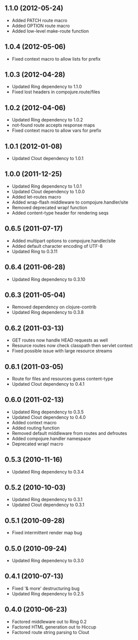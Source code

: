 ## 1.1.0 (2012-05-24)

* Added PATCH route macro
* Added OPTION route macro
* Added low-level make-route function

## 1.0.4 (2012-05-06)

* Fixed context macro to allow lists for prefix

## 1.0.3 (2012-04-28)

* Updated Ring dependency to 1.1.0
* Fixed lost headers in compojure.route/files

## 1.0.2 (2012-04-06)

* Updated Ring dependency to 1.0.2
* not-found route accepts response maps
* Fixed context macro to allow vars for prefix

## 1.0.1 (2012-01-08)

* Updated Clout dependency to 1.0.1

## 1.0.0 (2011-12-25)

* Updated Ring dependency to 1.0.1
* Updated Clout dependency to 1.0.0
* Added let-routes macro
* Added wrap-flash middleware to compojure.handler/site
* Removed deprecated wrap! function
* Added content-type header for rendering seqs

## 0.6.5 (2011-07-17)

* Added multipart options to compojure.handler/site
* Added default character encoding of UTF-8
* Updated Ring to 0.3.11

## 0.6.4 (2011-06-28)

* Updated Ring dependency to 0.3.10

## 0.6.3 (2011-05-04)

* Removed dependency on clojure-contrib
* Updated Ring dependency to 0.3.8

## 0.6.2 (2011-03-13)

* GET routes now handle HEAD requests as well
* Resource routes now check classpath then servlet context
* Fixed possible issue with large resource streams

## 0.6.1 (2011-03-05)

* Route for files and resources guess content-type
* Updated Clout dependency to 0.4.1

## 0.6.0 (2011-02-13)

* Updated Ring dependency to 0.3.5
* Updated Clout dependency to 0.4.0
* Added context macro
* Added routing function
* Removed default middleware from routes and defroutes
* Added compojure.handler namespace
* Deprecated wrap! macro

## 0.5.3 (2010-11-16)

* Updated Ring dependency to 0.3.4

## 0.5.2 (2010-10-03)

* Updated Ring dependency to 0.3.1
* Updated Clout dependency to 0.3.1

## 0.5.1 (2010-09-28)

* Fixed intermittent render map bug

## 0.5.0 (2010-09-24)

* Updated Ring dependency to 0.3.0

## 0.4.1 (2010-07-13)

* Fixed '& more' destructuring bug
* Updated Ring dependency to 0.2.5

## 0.4.0 (2010-06-23)

* Factored middleware out to Ring 0.2
* Factored HTML generation out to Hiccup
* Factored route string parsing to Clout
